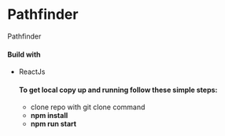 # Pathfinder

<p>Pathfinder </p>
<h4>Build with</h4>
<ul>

  <li>ReactJs</li>

<h4>To get local copy up and running follow these simple steps:</h4>
<ul>

 <li>clone repo with git clone command</li>

 <li><b>npm install</b></li>
 <li><b>npm run start</b></li>

</ul>
